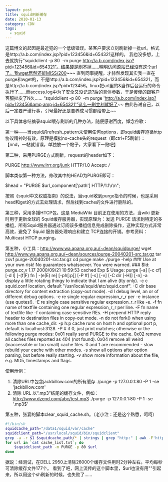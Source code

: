 ```yaml
---
layout: post
title: squid刷新缓存
date: 2010-01-13
category: CDN
tags:
  - squid
---
```


这篇博文的起因是最近犯的一个低级错误。某客户要求立刻刷新掉一批url。格式是http://a.b.com/index.jsp?pid=123456&id=654321这样的。
我也没多想，上去就执行“squidclient -p 80  -m purge
http://a.b.com/index.jsp?pid=123456&id=654321”。结果硬是刷不掉……明明访问源站已经没有这个url了。我wget居然还能MISS/200~~~
直到同事提醒。才赫然发现其实我一直在purge和wget的，不是http://a.b.com/index.jsp?pid=123456&id=654321，而是http://a.b.com/index.jsp?pid=123456。linux把url里的&当作后台运行的命令执行了……而access.log中为了安全又没记录?后的具体参数，于是傻傻的跟客户客服扯皮了N久……
“squidclient -p 80  -m purge 'http://a.b.com/index.jsp?pid=123456&amp;amp;id=654321'”这么一刷立刻就好了~~
由此告诫自己，以后一定要严谨行事，引号最好还是要养成习惯都给带上~~

以下具体总结摘录squid缓存刷新的几种办法，随便感谢百度，悼念谷歌：

第一种——当squid的refresh_pattern未使用任何options，即squid缓存遵循http协议精神时有效。原理是模拟no-cache头的request（即ctrl+F5刷新）：
【nnd，一帖就错误，单独放一个帖子，大家看下一贴吧】

第二种，采用PURGE方式刷新，request的header如下：

PURGE http://www.lrrr.org/junk HTTP/1.0
Accept: */*

脚本类似第一种方法，修改其中的HEAD为PURGE即可：

$head = "PURGE $url_component['path'] HTTP/1.1\r\n";

按照《squid中文权威指南》的说法，当squid收到purge指令的时候，也是采用head和get的方式去处理请求，然后找到cache的文件进行删除的。

第三种，采用多播HTCP包。这是 MediaWiki 目前正在使用的方法，当wiki 更新时用于更新全球的 Squid缓存服务器，实现原理为：发送 PURGE 请求到特定的多播组，所有Squid服务器通过订阅该多播组信息完成删除操作，这种实现方式非常高效，避免了 Squid 服务器处理响应和建立 TCP连接的开销。参考资料： Multicast HTCP purging。

第五种，小工具：<a href="http://www.wa.apana.org.au/~dean/squidpurge/">http://www.wa.apana.org.au/~dean/squidpurge/</a>
wget http://www.wa.apana.org.au/~dean/sources/purge-20040201-src.tar.gz
tar zxvf purge-20040201-src.tar.gz
cd purge
make
./purge -help
    ### Use at your own risk! No guarantees whatsoever. You were warned. ###
    $Id: purge.cc,v 1.17 2000/09/21 10:59:53 cached Exp $
    Usage: purge [-a] [-c cf] [-d l] [-(f|F) fn | -(e|E) re] [-ph[:p]]
    [-P #] [-s] [-v] [-C dir [-H]] [-n]
    -a display a little rotating thingy to indicate that I am alive
    (tty only).
    -c c squid.conf location, default
    "/usr/local/squid/etc/squid.conf".
    -C dir base directory for content extraction (copy-out mode).
    -d l debug level, an or of different debug options.
    -e re single regular expression_r_r per -e instance (use
    quotes!).
    -E re single case sensitive regular expression_r_r like -e.
    -f fn name of textfile containing one regular
    expression_r_r per line.
    -F fn name of textfile like -f containing case sensitive REs.
    -H prepend HTTP reply header to destination files in copy-out
    mode.
    -n do not fork() when using more than one cache_dir.
    -p h:p cache runs on host h and optional port p, default is
    localhost:3128.
    -P # if 0, just print matches; otherwise or the following purge
    modes:
    0x01 really send PURGE to the cache.
    0x02 remove all caches files reported as 404 (not found).
    0x04 remove all weird (inaccessible or too small) cache
    files.
    0 and 1 are recommended - slow rebuild your cache with other modes.
    -s show all options after option parsing, but before really
    starting.
    -v show more information about the file, e.g. MD5, timestamps and
    flags.

使用示例：

1. 清除URL中包含jackbillow.com的所有缓存
    ./purge -p 127.0.0.1:80 -P 1 -se 'jackbillow.com'
2. 清除 URL 以“.mp3”结尾的缓存文件，例如：http://www.dzend.com/abc/test.mp3
    ./purge -p 127.0.0.1:80 -P 1 -se '.mp3$'

第五种，张宴的脚本clear_squid_cache.sh。（老小注：还是这个熟悉，呵呵）
```bash
#!/bin/sh
squidcache_path="/data1/squid/var/cache"
squidclient_path="/usr/local/squid/bin/squidclient"
grep -a -r $1 $squidcache_path/* | strings | grep "http:" | awk -F'http:' '{print "http:"$2;}' >cache_list.txt
for url in `cat cache_list.txt`; do
    $squidclient_path -m PURGE -p 80 $url
done
```

据说：经测试，在DELL 2950上清除26000个缓存文件用时2分钟左右。平均每秒可清除缓存文件177个。
看到了吧，网上流传的这个脚本里，$url也没有用""引起来，所以用这个sh刷新的时候，也失败了……
